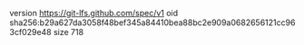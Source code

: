 version https://git-lfs.github.com/spec/v1
oid sha256:b29a627da3058f48bef345a84410bea88bc2e909a0682656121cc963cf029e48
size 718
